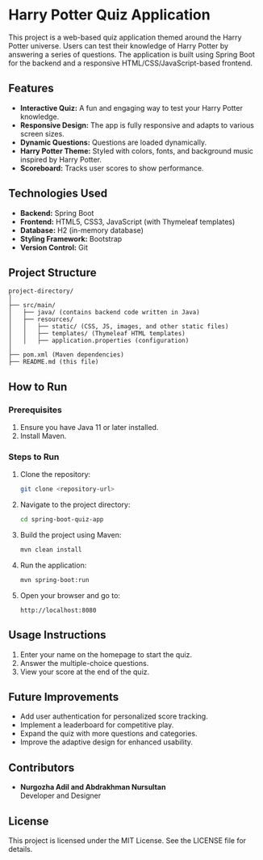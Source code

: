# Harry Potter Quiz Application

This project is a web-based quiz application themed around the Harry Potter universe. Users can test their knowledge of Harry Potter by answering a series of questions. The application is built using Spring Boot for the backend and a responsive HTML/CSS/JavaScript-based frontend.

## Features

- **Interactive Quiz:** A fun and engaging way to test your Harry Potter knowledge.
- **Responsive Design:** The app is fully responsive and adapts to various screen sizes.
- **Dynamic Questions:** Questions are loaded dynamically.
- **Harry Potter Theme:** Styled with colors, fonts, and background music inspired by Harry Potter.
- **Scoreboard:** Tracks user scores to show performance.

## Technologies Used

- **Backend:** Spring Boot
- **Frontend:** HTML5, CSS3, JavaScript (with Thymeleaf templates)
- **Database:** H2 (in-memory database)
- **Styling Framework:** Bootstrap
- **Version Control:** Git

## Project Structure

```
project-directory/
│
├── src/main/
│   ├── java/ (contains backend code written in Java)
│   ├── resources/ 
│   │   ├── static/ (CSS, JS, images, and other static files)
│   │   ├── templates/ (Thymeleaf HTML templates)
│   │   ├── application.properties (configuration)
│
├── pom.xml (Maven dependencies)
├── README.md (this file)
```

## How to Run

### Prerequisites

1. Ensure you have Java 11 or later installed.
2. Install Maven.

### Steps to Run

1. Clone the repository:
   ```bash
   git clone <repository-url>
   ```

2. Navigate to the project directory:
   ```bash
   cd spring-boot-quiz-app
   ```

3. Build the project using Maven:
   ```bash
   mvn clean install
   ```

4. Run the application:
   ```bash
   mvn spring-boot:run
   ```

5. Open your browser and go to:
   ```
   http://localhost:8080
   ```

## Usage Instructions

1. Enter your name on the homepage to start the quiz.
2. Answer the multiple-choice questions.
3. View your score at the end of the quiz.

## Future Improvements

- Add user authentication for personalized score tracking.
- Implement a leaderboard for competitive play.
- Expand the quiz with more questions and categories.
- Improve the adaptive design for enhanced usability.

## Contributors

- **Nurgozha Adil and Abdrakhman Nursultan**  
  Developer and Designer  

## License

This project is licensed under the MIT License. See the LICENSE file for details.
